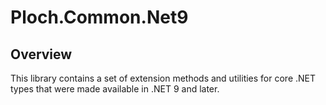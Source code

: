 ﻿# Ploch.Common.Net9

## Overview

This library contains a set of extension methods and utilities for core .NET types that were made
available in .NET 9 and later.
